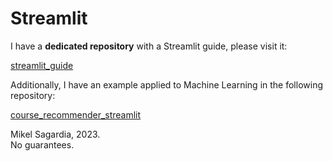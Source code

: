 # Streamlit

I have a **dedicated repository** with a Streamlit guide, please visit it:

[streamlit_guide](https://github.com/mxagar/streamlit_guide)

Additionally, I have an example applied to Machine Learning in the following repository:

[course_recommender_streamlit](https://github.com/mxagar/course_recommender_streamlit)

Mikel Sagardia, 2023.  
No guarantees.
